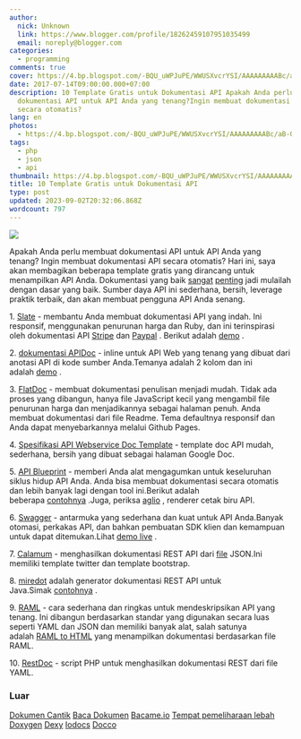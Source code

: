 ```yaml
---
author:
  nick: Unknown
  link: https://www.blogger.com/profile/18262459107951035499
  email: noreply@blogger.com
categories:
  - programming
comments: true
cover: https://4.bp.blogspot.com/-BQU_uWPJuPE/WWUSXvcrYSI/AAAAAAAAABc/aB-OuOg_gfMhS2VUZUWkzeWq3UGOyKjkwCLcBGAs/s320/images.png
date: 2017-07-14T09:00:00.000+07:00
description: 10 Template Gratis untuk Dokumentasi API Apakah Anda perlu membuat
  dokumentasi API untuk API Anda yang tenang?Ingin membuat dokumentasi API
  secara otomatis?
lang: en
photos:
  - https://4.bp.blogspot.com/-BQU_uWPJuPE/WWUSXvcrYSI/AAAAAAAAABc/aB-OuOg_gfMhS2VUZUWkzeWq3UGOyKjkwCLcBGAs/s320/images.png
tags:
  - php
  - json
  - api
thumbnail: https://4.bp.blogspot.com/-BQU_uWPJuPE/WWUSXvcrYSI/AAAAAAAAABc/aB-OuOg_gfMhS2VUZUWkzeWq3UGOyKjkwCLcBGAs/s320/images.png
title: 10 Template Gratis untuk Dokumentasi API
type: post
updated: 2023-09-02T20:32:06.868Z
wordcount: 797
---
```


[![](https://4.bp.blogspot.com/-BQU_uWPJuPE/WWUSXvcrYSI/AAAAAAAAABc/aB-OuOg_gfMhS2VUZUWkzeWq3UGOyKjkwCLcBGAs/s320/images.png)](https://4.bp.blogspot.com/-BQU_uWPJuPE/WWUSXvcrYSI/AAAAAAAAABc/aB-OuOg_gfMhS2VUZUWkzeWq3UGOyKjkwCLcBGAs/s1600/images.png)



Apakah Anda perlu membuat dokumentasi API untuk API Anda yang tenang? Ingin membuat dokumentasi API secara otomatis? Hari ini, saya akan membagikan beberapa template gratis yang dirancang untuk menampilkan API Anda. Dokumentasi yang baik [sangat](http://translate.googleusercontent.com/translate_c?depth=3&nv=1&rurl=translate.google.com&sl=auto&sp=nmt4&tl=id&u=http://blog.parse.com/learn/engineering/designing-great-api-docs/&usg=ALkJrhjJ9UzZxZkhpPMQKlUDm2XTtu_18g) [penting](http://translate.googleusercontent.com/translate_c?depth=3&nv=1&rurl=translate.google.com&sl=auto&sp=nmt4&tl=id&u=http://bradfults.com/the-best-api-documentation/&usg=ALkJrhjAZ5taGcH8SV66OoOO2IxrxrGAXQ) jadi mulailah dengan dasar yang baik. Sumber daya API ini sederhana, bersih, leverage praktik terbaik, dan akan membuat pengguna API Anda senang.

1. [Slate](https://translate.googleusercontent.com/translate_c?depth=3&nv=1&rurl=translate.google.com&sl=auto&sp=nmt4&tl=id&u=https://github.com/tripit/slate&usg=ALkJrhg2pqJAWkh8cYlpVMJBHXHqfBIcJA) - membantu Anda membuat dokumentasi API yang indah. Ini responsif, menggunakan penurunan harga dan Ruby, dan ini terinspirasi oleh dokumentasi API [Stripe](https://translate.googleusercontent.com/translate_c?depth=3&nv=1&rurl=translate.google.com&sl=auto&sp=nmt4&tl=id&u=https://stripe.com/docs/api&usg=ALkJrhjSV-y-SjG5iB3WJZq98z61San1gg) dan [Paypal](https://translate.googleusercontent.com/translate_c?depth=3&nv=1&rurl=translate.google.com&sl=auto&sp=nmt4&tl=id&u=https://developer.paypal.com/webapps/developer/docs/api/&usg=ALkJrhjo8sUOWHn_iReAuxbTCkeZvTK4Ng) . Berikut adalah [demo](http://translate.googleusercontent.com/translate_c?depth=3&nv=1&rurl=translate.google.com&sl=auto&sp=nmt4&tl=id&u=http://tripit.github.io/slate/&usg=ALkJrhgTwgSluipPsg4u47I_oMDuMyKmQA) .

2. [dokumentasi APIDoc](http://translate.googleusercontent.com/translate_c?depth=3&nv=1&rurl=translate.google.com&sl=auto&sp=nmt4&tl=id&u=http://apidocjs.com/&usg=ALkJrhhUSOpJpvkVF7Q7z8zRiDfRcg92LA) - inline untuk API Web yang tenang yang dibuat dari anotasi API di kode sumber Anda.Temanya adalah 2 kolom dan ini adalah [demo](http://translate.googleusercontent.com/translate_c?depth=3&nv=1&rurl=translate.google.com&sl=auto&sp=nmt4&tl=id&u=http://apidocjs.com/example_basic/&usg=ALkJrhj2LclCD7E6CWJlVlnfs-PVNYY0OQ) .

3. [FlatDoc](http://translate.googleusercontent.com/translate_c?depth=3&nv=1&rurl=translate.google.com&sl=auto&sp=nmt4&tl=id&u=http://ricostacruz.com/flatdoc/&usg=ALkJrhhANuaQP1QCmcn2abvN8BiSU3e4WA) - membuat dokumentasi penulisan menjadi mudah. Tidak ada proses yang dibangun, hanya file JavaScript kecil yang mengambil file penurunan harga dan menjadikannya sebagai halaman penuh. Anda membuat dokumentasi dari file Readme. Tema defaultnya responsif dan Anda dapat menyebarkannya melalui Github Pages.

4. [Spesifikasi API Webservice Doc Template](https://translate.googleusercontent.com/translate_c?depth=3&nv=1&rurl=translate.google.com&sl=auto&sp=nmt4&tl=id&u=https://docs.google.com/document/d/1HSQ3Fe77hnthw8hizqvXJU-qGEPHavMkctvCCadkVbY/edit%3Fpli%3D1&usg=ALkJrhgZxEA8U5wr2wPtWIDc55P9UQWQKg) - template doc API mudah, sederhana, bersih yang dibuat sebagai halaman Google Doc.

5. [API Blueprint](https://translate.googleusercontent.com/translate_c?depth=3&nv=1&rurl=translate.google.com&sl=auto&sp=nmt4&tl=id&u=https://apiblueprint.org/&usg=ALkJrhhFhZ0fBMhVQ3g51g_wquHLdJ_kWA) - memberi Anda alat mengagumkan untuk keseluruhan siklus hidup API Anda. Anda bisa membuat dokumentasi secara otomatis dan lebih banyak lagi dengan tool ini.Berikut adalah beberapa [contohnya](https://translate.googleusercontent.com/translate_c?depth=3&nv=1&rurl=translate.google.com&sl=auto&sp=nmt4&tl=id&u=https://github.com/apiaryio/api-blueprint/tree/master/examples&usg=ALkJrhiYYxOuE5Tp9tLD7W8p9KUwRoOxHw) .Juga, periksa [aglio](https://translate.googleusercontent.com/translate_c?depth=3&nv=1&rurl=translate.google.com&sl=auto&sp=nmt4&tl=id&u=https://github.com/danielgtaylor/aglio&usg=ALkJrhhhEcdRvYTIv_YHM_H-iuJ4VKs0wQ) , renderer cetak biru API.

6. [Swagger](http://translate.googleusercontent.com/translate_c?depth=3&nv=1&rurl=translate.google.com&sl=auto&sp=nmt4&tl=id&u=http://swagger.io/&usg=ALkJrhjskTnMks78ZXeZ7E4FoL_FHfdMhQ) - antarmuka yang sederhana dan kuat untuk API Anda.Banyak otomasi, perkakas API, dan bahkan pembuatan SDK klien dan kemampuan untuk dapat ditemukan.Lihat [demo live](http://translate.googleusercontent.com/translate_c?depth=3&nv=1&rurl=translate.google.com&sl=auto&sp=nmt4&tl=id&u=http://petstore.swagger.io/&usg=ALkJrhhb7GiytN9Yb2iPNqjsOYXN_48VLw) .

7. [Calamum](https://translate.googleusercontent.com/translate_c?depth=3&nv=1&rurl=translate.google.com&sl=auto&sp=nmt4&tl=id&u=https://github.com/malachheb/calamum&usg=ALkJrhgW76gwP4ZyI9ZY-gWs0eKLZt_lKg) - menghasilkan dokumentasi REST API dari [file](https://github.com/malachheb/calamum/blob/master/sample/sample.json) JSON.Ini memiliki template twitter dan template bootstrap.

8. [miredot](http://translate.googleusercontent.com/translate_c?depth=3&nv=1&rurl=translate.google.com&sl=auto&sp=nmt4&tl=id&u=http://www.miredot.com/&usg=ALkJrhiQFpqhQGjGwEHA1YKA8qTRIeKUOw) adalah generator dokumentasi REST API untuk Java.Simak [contohnya](http://translate.googleusercontent.com/translate_c?depth=3&nv=1&rurl=translate.google.com&sl=auto&sp=nmt4&tl=id&u=http://www.miredot.com/exampledocs/&usg=ALkJrhiCH-rTjbuFw9HUh8VqeydRfDA5jQ) .

9. [RAML](http://translate.googleusercontent.com/translate_c?depth=3&nv=1&rurl=translate.google.com&sl=auto&sp=nmt4&tl=id&u=http://raml.org/&usg=ALkJrhgH27LcH6v3a1BI2Ga6iopWQI-jWg) - cara sederhana dan ringkas untuk mendeskripsikan API yang tenang. Ini dibangun berdasarkan standar yang digunakan secara luas seperti YAML dan JSON dan memiliki banyak alat, salah satunya adalah [RAML to HTML](https://translate.googleusercontent.com/translate_c?depth=3&nv=1&rurl=translate.google.com&sl=auto&sp=nmt4&tl=id&u=https://github.com/kevinrenskers/raml2html&usg=ALkJrhjQzOmOBQp-kVJY4GmIIxLT539ZLQ) yang menampilkan dokumentasi berdasarkan file RAML.

10. [RestDoc](https://translate.googleusercontent.com/translate_c?depth=3&nv=1&rurl=translate.google.com&sl=auto&sp=nmt4&tl=id&u=https://github.com/rjha/restdoc&usg=ALkJrhh4bYRMKCammvf2qXoNm_ab54_KHA) - script PHP untuk menghasilkan dokumentasi REST dari file YAML.

### Luar

[Dokumen Cantik](https://translate.googleusercontent.com/translate_c?depth=3&nv=1&rurl=translate.google.com&sl=auto&sp=nmt4&tl=id&u=https://github.com/PharkMillups/beautiful-docs&usg=ALkJrhitJl7l0l8K0BuIGLQFTEJZdUQTkA)
[Baca Dokumen](https://translate.googleusercontent.com/translate_c?depth=3&nv=1&rurl=translate.google.com&sl=auto&sp=nmt4&tl=id&u=https://readthedocs.org/&usg=ALkJrhhSHE8mvY29JRJWkll4mth_ua-BfQ)
[Bacame.io](https://translate.googleusercontent.com/translate_c?depth=3&nv=1&rurl=translate.google.com&sl=auto&sp=nmt4&tl=id&u=https://readme.io/&usg=ALkJrhigN4hds02JtQETOIqqIJN0LLo1kQ)
[Tempat pemeliharaan lebah](https://translate.googleusercontent.com/translate_c?depth=3&nv=1&rurl=translate.google.com&sl=auto&sp=nmt4&tl=id&u=https://apiary.io/&usg=ALkJrhikv3TZ1I1SJHWchEU2sYw48-DoSw)
[Doxygen](http://translate.googleusercontent.com/translate_c?depth=3&nv=1&rurl=translate.google.com&sl=auto&sp=nmt4&tl=id&u=http://www.stack.nl/~dimitri/doxygen/&usg=ALkJrhiI_UDNbhHiqJPJMRu7pAHw9XbXfw)
[Dexy](http://translate.googleusercontent.com/translate_c?depth=3&nv=1&rurl=translate.google.com&sl=auto&sp=nmt4&tl=id&u=http://www.dexy.it/&usg=ALkJrhhj_R-cuKY2XTv6-IorfbHg0ZxKqg)
[Iodocs](https://translate.googleusercontent.com/translate_c?depth=3&nv=1&rurl=translate.google.com&sl=auto&sp=nmt4&tl=id&u=https://github.com/mashery/iodocs&usg=ALkJrhjY_DbJwgx1L478qe4TEk25CeaJ-Q)
[Docco](http://translate.googleusercontent.com/translate_c?depth=3&nv=1&rurl=translate.google.com&sl=auto&sp=nmt4&tl=id&u=http://jashkenas.github.io/docco/&usg=ALkJrhjVKuFXB_Bab8wyJHmX0VEjoRCVLg)
